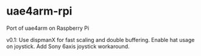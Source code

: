 # uae4arm-rpi
Port of uae4arm on Raspberry Pi

v0.1:
Use dispmanX for fast scaling and double buffering.
Enable hat usage on joystick.
Add Sony 6axis joystick workaround.
